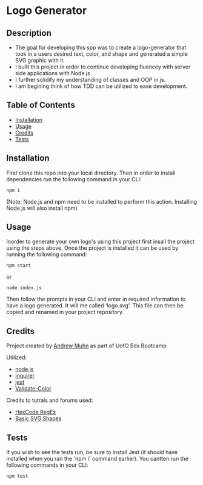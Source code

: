 # Logo Generator

## Description

- The goal for developing this spp was to create a logo-generator that took in a users desired text, color, and shape and generated a simple SVG graphic with it.
- I built this project in order to continue developing fluencey with server side applications with Node.js
- I further solidify my understanding of classes and OOP in js.
- I am begining think of how TDD can be utilized to ease development.

## Table of Contents

- [Installation](#installation)
- [Usage](#usage)
- [Credits](#credits)
- [Tests](#tests)

## Installation

First clone this repo into your local directory. Then in order to install dependencies run the following command in your CLI:


	npm i


(Note: Node.js and npm need to be installed to perform this action. Installing Node.js will also install npm)

## Usage

Inorder to generate your own logo's using this project first insall the project using the steps above.
Once the project is installed it can be used by running the following command:

	npm start

or

	node index.js

Then follow the prompts in your CLI and enter in required information to have a logo generated. It will me called 'logo.svg'. This file can then be copied and renamed in your project repository.

<!-- ![Example Usage](./assets/images/Demo.gif) -->

<!-- [link to demo video](https://drive.google.com/file/d/1xkOiRpDnTthJEjApVhJUyHSh98OAqSWC/view) -->

## Credits

Project created by [Andrew Muhn](https://github.com/andrewmuhn)
as part of UofO Edx Bootcamp

Utilized:

- [node.js](https://nodejs.org/en/about)
- [inquirer](https://www.npmjs.com/package/inquirer/v/2.0.0)
- [jest](https://jestjs.io/)
- [Validate-Color](https://github.com/dreamyguy/validate-color)

Credits to tutrals and forums used:

- [HexCode RegEx](https://stackoverflow.com/questions/8027423/how-to-check-if-a-string-is-a-valid-hex-color-representation?rq=3)
- [Basic SVG Shapes](https://developer.mozilla.org/en-US/docs/Web/SVG/Tutorial/Basic_Shapes)


## Tests

If you wish to see the tests run, be sure to install Jest (it should have installed when you ran the 'npm i' command earlier). You cantten run the following commands in your CLI:

	npm test



